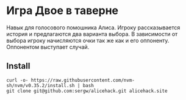 # Игра Двое в таверне
Навык для голосового помошника Алиса. Игроку рассказывается история и предлагаются два варианта выбора. В зависимости от выбора игроку начисляются очки так же как и его оппоненту. Оппонентом выступает случай.

## Install
```
curl -o- https://raw.githubusercontent.com/nvm-sh/nvm/v0.35.2/install.sh | bash
git clone git@github.com:sergw/alicehack.git alicehack.site
```

